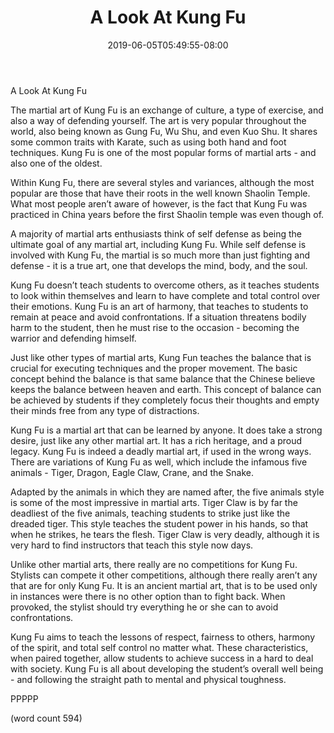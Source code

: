 ﻿---
title: "A Look At Kung Fu"
date: 2019-06-05T05:49:55-08:00
description: "Martial Arts Tips for Web Success"
featured_image: "/images/Martial Arts.jpg"
tags: ["Martial Arts"]
---

A Look At Kung Fu

The martial art of Kung Fu is an exchange of culture, a type of exercise, and also a way of defending yourself.  The art is very popular throughout the world, also being known as Gung Fu, Wu Shu, and even Kuo Shu.  It shares some common traits with Karate, such as using both hand and foot techniques.  Kung Fu is one of the most popular forms of martial arts - and also one of the oldest.

Within Kung Fu, there are several styles and variances, although the most popular are those that have their roots in the well known Shaolin Temple.  What most people aren’t aware of however, is the fact that Kung Fu was practiced in China years before the first Shaolin temple was even though of.

A majority of martial arts enthusiasts think of self defense as being the ultimate goal of any martial art, including Kung Fu.  While self defense is involved with Kung Fu, the martial is so much more than just fighting and defense - it is a true art, one that develops the mind, body, and the soul.

Kung Fu doesn’t teach students to overcome others, as it teaches students to look within themselves and learn to have complete and total control over their emotions.  Kung Fu is an art of harmony, that teaches to students to remain at peace and avoid confrontations.  If a situation threatens bodily harm to the student, then he must rise to the occasion - becoming the warrior and defending himself.

Just like other types of martial arts, Kung Fun teaches the balance that is crucial for executing techniques and the proper movement.  The basic concept behind the balance is that same balance that the Chinese believe keeps the balance between heaven and earth.  This concept of balance can be achieved by students if they completely focus their thoughts and empty their minds free from any type of distractions.

Kung Fu is a martial art that can be learned by anyone.  It does take a strong desire, just like any other martial art.  It has a rich heritage, and a proud legacy.  Kung Fu is indeed a deadly martial art, if used in the wrong ways.  There are variations of Kung Fu as well, which include the infamous five animals - Tiger, Dragon, Eagle Claw, Crane, and the Snake.  

Adapted by the animals in which they are named after, the five animals style is some of the most impressive in martial arts.  Tiger Claw is by far the deadliest of the five animals, teaching students to strike just like the dreaded tiger.  This style teaches the student power in his hands, so that when he strikes, he tears the flesh.  Tiger Claw is very deadly, although it is very hard to find instructors that teach this style now days.

Unlike other martial arts, there really are no competitions for Kung Fu.  Stylists can compete it other competitions, although there really aren’t any that are for only Kung Fu.  It is an ancient martial art, that is to be used only in instances were there is no other option than to fight back.  When provoked, the stylist should try everything he or she can to avoid confrontations.

Kung Fu aims to teach the lessons of respect, fairness to others, harmony of the spirit, and total self control no matter what.  These characteristics, when paired together, allow students to achieve success in a hard to deal with society.  Kung Fu is all about developing the student’s overall well being - and following the straight path to mental and physical toughness.

PPPPP

(word count 594)
